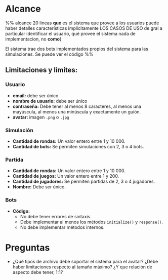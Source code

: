 # Alcance
%%
alcance 20 lineas
**que** es el sistema
que provee a los usuarios puede haber detalles
características
implicitamente LOS CASOS DE USO
de gral a particular
identificar el usuario, qué provee el sistema
nada de implementacion, no **como**}

El sistema trae dos bots implementados propios del sistema para las simulaciones. Se puede ver el código
%%

## Limitaciones y límites:
### Usuario
+ **email:** debe ser único
+ **nombre de usuario:** debe ser único
+ **contraseña:** Debe tener al menos 8 caracteres, al menos una mayúscula, al menos una minúscula y exactamente un guión.
+ **avatar:** imagen `.png` o `.jpg`

### Simulación
+ **Cantidad de rondas:** Un valor entero entre 1 y 10 000.
+ **Cantidad de bots:** Se permiten simulaciones con 2, 3 o 4 bots.

### Partida
+ **Cantidad de rondas:** Un valor entero entre 1 y 10 000.
+ **Cantidad de juegos:** Un valor entero entre 1 y 200.
+ **Cantidad de jugadores:** Se permiten partidas de 2, 3 o 4 jugadores.
+ **Nombre:** Debe ser único.

### Bots
+ **Código:**
	+ No debe tener errores de sintaxis.
	+ Debe implementar al menos los métodos `initialize()` y  `response()`.
	+ No debe implementar métodos internos.


# Preguntas
+ ¿Qué tipos de archivo debe soportar el sistema para el avatar? ¿Debe haber limitaciones respecto al tamaño máximo? ¿Y que relación de aspecto debe tener, 1:1?
